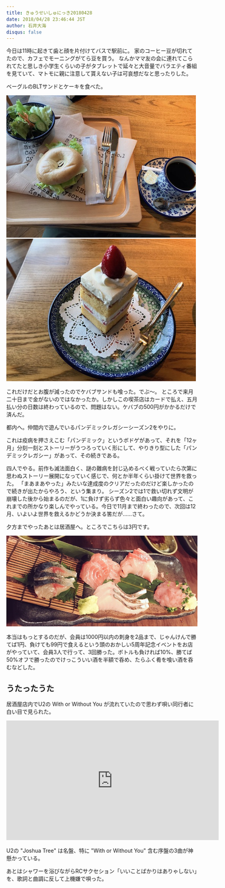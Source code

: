 ```yaml
---
title: きゅうせいしゅにっき20180428
date: 2018/04/28 23:46:44 JST
author: 石井大海
disqus: false
---
```

今日は11時に起きて歯と顔を片付けてバスで駅前に。
家のコーヒー豆が切れてたので、カフェでモーニングがてら豆を買う。
なんかママ友の会に連れてこられてたと思しき小学生くらいの子がタブレットで延々と大音量でバラエティ番組を見ていて、マトモに親に注意して貰えない子は可哀想だなと思ったりした。

ベーグルのBLTサンドとケーキを食べた。

<img class="img-fluid img-thumbnail rounded mx-auto d-block" src="./20180428-imgs/breakfast.jpg">
<img class="img-fluid img-thumbnail rounded mx-auto d-block" src="./20180428-imgs/cake.jpg">

これだけだとお腹が減ったのでケバブサンドも喰った。でぶ〜。
ところで来月二十日まで金がないのではなかったか。しかしこの喫茶店はカードで払え、五月払い分の日数は終わっているので、問題はない。ケバブの500円がかかるだけで済んだ。

都内へ。仲間内で遊んでいるパンデミックレガシーシーズン2をやりに。

これは疫病を押さえこむ「パンデミック」というボドゲがあって、それを「12ヶ月」分刻一刻とストーリーがうつろっていく形にして、やりきり型にした「パンデミックレガシー」があって、その続きである。

[](asin:B074NZTH87)
[](asin:B00V7TH3S0)

四人でやる。前作も滅法面白く、謎の難病を封じ込めるべく戦っていたら次第に思わぬストーリー展開になっていく感じで、何とか半年くらい掛けて世界を救った。
「まあまあやった」みたいな達成度のクリアだったのだけど楽しかったので続きが出たからやろう、という集まり。
シーズン2では1で救い切れず文明が崩壊した後から始まるのだが、1に負けず劣らず色々と面白い趣向があって、これまでの所かなり楽しんでやっている。今日で11月まで終わったので、次回は12月、いよいよ世界を救えるかどうか決まる筈だが……さて。

夕方までやったあとは居酒屋へ。ところでこちらは3円です。

<img class="img-fluid img-thumbnail rounded mx-auto d-block" src="./20180428-imgs/3yen.jpg">

本当はもっとするのだが、会員は1000円以内の刺身を2品まで、じゃんけんで勝てば1円、負けても99円で食えるという頭のおかしい5周年記念イベントをお店がやっていて、会員3人で行って、3回勝った。ボトルも負ければ10%、勝てば50%オフで勝ったのでけっこういい酒を半額で呑め、たらふく肴を喰い酒を呑むなどした。

## うたったうた ##
居酒屋店内でU2の With or Without You が流れていたので思わず唄い同行者に白い目で見られた。

<iframe width="560" height="315" src="https://www.youtube.com/embed/XmSdTa9kaiQ" frameborder="0" allow="autoplay; encrypted-media" allowfullscreen></iframe>

U2の "Joshua Tree" は名盤、特に "With or Without You" 含む序盤の3曲が神懸かっている。

あとはシャワーを浴びながらRCサクセション「いいことばかりはありゃしない」を、歌詞と曲調に反して上機嫌で唄った。
